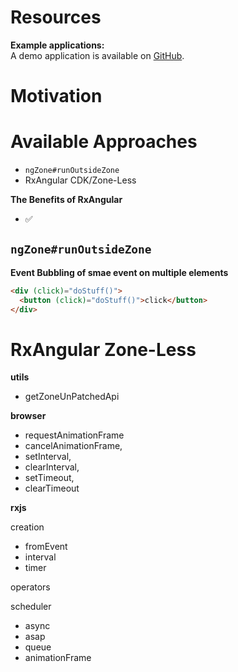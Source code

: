 # Resources

**Example applications:**  
A demo application is available on [GitHub](https://github.com/BioPhoton/rx-angular-cdk-zone-less).

# Motivation

# Available Approaches

- `ngZone#runOutsideZone` 
- RxAngular CDK/Zone-Less

**The Benefits of RxAngular**

- ✅ 

## `ngZone#runOutsideZone` 

**Event Bubbling of smae event on multiple elements**
```html
<div (click)="doStuff()">
  <button (click)="doStuff()">click</button>
</div>  
```

# RxAngular Zone-Less

**utils**  
- getZoneUnPatchedApi  

**browser**  
- requestAnimationFrame
- cancelAnimationFrame,
- setInterval,
- clearInterval,
- setTimeout,
- clearTimeout
 
**rxjs**  

creation   
- fromEvent
- interval
- timer
 
operators  


scheduler  
- async
- asap
- queue
- animationFrame
